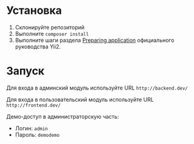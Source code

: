 Установка
===============================

1. Склонируйте репозиторий
2. Выполните `composer install`
3. Выполните шаги раздела [Preparing application](https://github.com/yiisoft/yii2-app-advanced/blob/master/docs/guide/start-installation.md#preparing-application) официального руководства Yii2.

Запуск
===============================

Для входа в админский модуль используйте URL `http://backend.dev/`

Для входа в пользовательский модуль используйте URL `http://frontend.dev/`

Демо-доступ в администраторскую часть:

- Логин: `admin`
- Пароль: `demodemo`